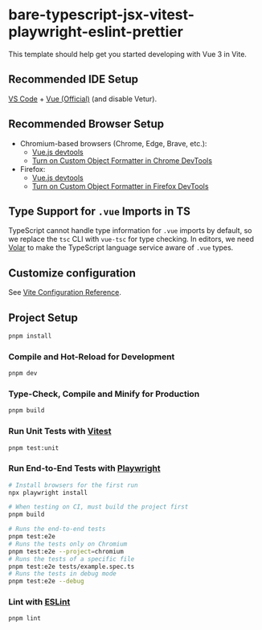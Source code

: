 # bare-typescript-jsx-vitest-playwright-eslint-prettier

This template should help get you started developing with Vue 3 in Vite.

## Recommended IDE Setup

[VS Code](https://code.visualstudio.com/) + [Vue (Official)](https://marketplace.visualstudio.com/items?itemName=Vue.volar) (and disable Vetur).

## Recommended Browser Setup

- Chromium-based browsers (Chrome, Edge, Brave, etc.):
  - [Vue.js devtools](https://chromewebstore.google.com/detail/vuejs-devtools/nhdogjmejiglipccpnnnanhbledajbpd) 
  - [Turn on Custom Object Formatter in Chrome DevTools](http://bit.ly/object-formatters)
- Firefox:
  - [Vue.js devtools](https://addons.mozilla.org/en-US/firefox/addon/vue-js-devtools/)
  - [Turn on Custom Object Formatter in Firefox DevTools](https://fxdx.dev/firefox-devtools-custom-object-formatters/)

## Type Support for `.vue` Imports in TS

TypeScript cannot handle type information for `.vue` imports by default, so we replace the `tsc` CLI with `vue-tsc` for type checking. In editors, we need [Volar](https://marketplace.visualstudio.com/items?itemName=Vue.volar) to make the TypeScript language service aware of `.vue` types.

## Customize configuration

See [Vite Configuration Reference](https://vite.dev/config/).

## Project Setup

```sh
pnpm install
```

### Compile and Hot-Reload for Development

```sh
pnpm dev
```

### Type-Check, Compile and Minify for Production

```sh
pnpm build
```

### Run Unit Tests with [Vitest](https://vitest.dev/)

```sh
pnpm test:unit
```

### Run End-to-End Tests with [Playwright](https://playwright.dev)

```sh
# Install browsers for the first run
npx playwright install

# When testing on CI, must build the project first
pnpm build

# Runs the end-to-end tests
pnpm test:e2e
# Runs the tests only on Chromium
pnpm test:e2e --project=chromium
# Runs the tests of a specific file
pnpm test:e2e tests/example.spec.ts
# Runs the tests in debug mode
pnpm test:e2e --debug
```

### Lint with [ESLint](https://eslint.org/)

```sh
pnpm lint
```
